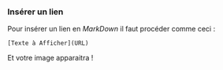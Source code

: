 ### Insérer un lien

Pour insérer un lien en *MarkDown* il faut procéder comme ceci :

`[Texte à Afficher](URL)`

Et votre image apparaitra !
